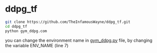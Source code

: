 # ddpg_tf
```bash
git clone https://github.com/TheInfamousWayne/ddpg_tf.git
cd ddpg_tf
python gym_ddpg.com
```

you can change the environment name in [gym_ddpg.py](https://github.com/TheInfamousWayne/ddpg_tf/blob/master/gym_ddpg.py) file, by changing the variable ENV_NAME (line 7)

